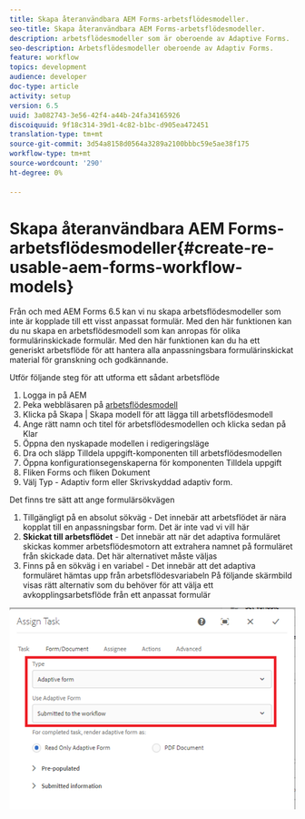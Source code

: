 ```yaml
---
title: Skapa återanvändbara AEM Forms-arbetsflödesmodeller.
seo-title: Skapa återanvändbara AEM Forms-arbetsflödesmodeller.
description: arbetsflödesmodeller som är oberoende av Adaptive Forms.
seo-description: Arbetsflödesmodeller oberoende av Adaptiv Forms.
feature: workflow
topics: development
audience: developer
doc-type: article
activity: setup
version: 6.5
uuid: 3a082743-3e56-42f4-a44b-24fa34165926
discoiquuid: 9f18c314-39d1-4c82-b1bc-d905ea472451
translation-type: tm+mt
source-git-commit: 3d54a8158d0564a3289a2100bbbc59e5ae38f175
workflow-type: tm+mt
source-wordcount: '290'
ht-degree: 0%

---
```



# Skapa återanvändbara AEM Forms-arbetsflödesmodeller{#create-re-usable-aem-forms-workflow-models}

Från och med AEM Forms 6.5 kan vi nu skapa arbetsflödesmodeller som inte är kopplade till ett visst anpassat formulär. Med den här funktionen kan du nu skapa en arbetsflödesmodell som kan anropas för olika formulärinskickade formulär. Med den här funktionen kan du ha ett generiskt arbetsflöde för att hantera alla anpassningsbara formulärinskickat material för granskning och godkännande.

Utför följande steg för att utforma ett sådant arbetsflöde

1. Logga in på AEM
1. Peka webbläsaren på [arbetsflödesmodell](http://localhost:4502/libs/cq/workflow/admin/console/content/models.html)
1. Klicka på Skapa | Skapa modell för att lägga till arbetsflödesmodell
1. Ange rätt namn och titel för arbetsflödesmodellen och klicka sedan på Klar
1. Öppna den nyskapade modellen i redigeringsläge
1. Dra och släpp Tilldela uppgift-komponenten till arbetsflödesmodellen
1. Öppna konfigurationsegenskaperna för komponenten Tilldela uppgift
1. Fliken Forms och fliken Dokument
1. Välj Typ - Adaptiv form eller Skrivskyddad adaptiv form.

Det finns tre sätt att ange formulärsökvägen

1. Tillgängligt på en absolut sökväg - Det innebär att arbetsflödet är nära kopplat till en anpassningsbar form. Det är inte vad vi vill här
1. **Skickat till arbetsflödet**  - Det innebär att när det adaptiva formuläret skickas kommer arbetsflödesmotorn att extrahera namnet på formuläret från skickade data. Det här alternativet måste väljas
1. Finns på en sökväg i en variabel - Det innebär att det adaptiva formuläret hämtas upp från arbetsflödesvariabeln
På följande skärmbild visas rätt alternativ som du behöver för att välja ett avkopplingsarbetsflöde från ett anpassat formulär

![arbetsflödesmodell](assets/workflomodel.PNG)